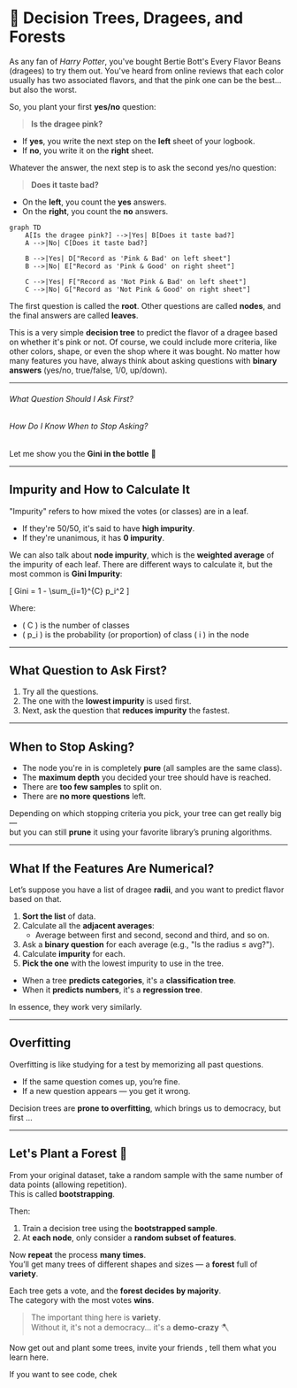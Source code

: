 # 🍬 Decision Trees, Dragees, and Forests

As any fan of *Harry Potter*, you've bought Bertie Bott's Every Flavor Beans (dragees) to try them out. You've heard from online reviews that each color usually has two associated flavors, and that the pink one can be the best... but also the worst.

So, you plant your first **yes/no** question:

> **Is the dragee pink?**

- If **yes**, you write the next step on the **left** sheet of your logbook.
- If **no**, you write it on the **right** sheet.

Whatever the answer, the next step is to ask the second yes/no question:

> **Does it taste bad?**

- On the **left**, you count the **yes** answers.
- On the **right**, you count the **no** answers.

```mermaid
graph TD
    A[Is the dragee pink?] -->|Yes| B[Does it taste bad?]
    A -->|No| C[Does it taste bad?]

    B -->|Yes| D["Record as 'Pink & Bad' on left sheet"]
    B -->|No| E["Record as 'Pink & Good' on right sheet"]

    C -->|Yes| F["Record as 'Not Pink & Bad' on left sheet"]
    C -->|No| G["Record as 'Not Pink & Good' on right sheet"]
```

The first question is called the **root**. Other questions are called **nodes**, and the final answers are called **leaves**.

This is a very simple **decision tree** to predict the flavor of a dragee based on whether it's pink or not. Of course, we could include more criteria, like other colors, shape, or even the shop where it was bought. No matter how many features you have, always think about asking questions with **binary answers** (yes/no, true/false, 1/0, up/down).

---

###### What Question Should I Ask First?  
###### How Do I Know When to Stop Asking?

Let me show you the **Gini in the bottle** 🧞

---

## Impurity and How to Calculate It

"Impurity" refers to how mixed the votes (or classes) are in a leaf.

- If they're 50/50, it's said to have **high impurity**.
- If they're unanimous, it has **0 impurity**.

We can also talk about **node impurity**, which is the **weighted average** of the impurity of each leaf.
There are different ways to calculate it, but the most common is **Gini Impurity**:

\[
Gini = 1 - \sum_{i=1}^{C} p_i^2
\]

Where:
- \( C \) is the number of classes
- \( p_i \) is the probability (or proportion) of class \( i \) in the node

---

## What Question to Ask First?

1. Try all the questions.
2. The one with the **lowest impurity** is used first.
3. Next, ask the question that **reduces impurity** the fastest.

---

## When to Stop Asking?

- The node you're in is completely **pure** (all samples are the same class).
- The **maximum depth** you decided your tree should have is reached.
- There are **too few samples** to split on.
- There are **no more questions** left.

Depending on which stopping criteria you pick, your tree can get really big —  
but you can still **prune** it using your favorite library’s pruning algorithms.

---

## What If the Features Are Numerical?

Let’s suppose you have a list of dragee **radii**, and you want to predict flavor based on that.


1. **Sort the list** of data.
2. Calculate all the **adjacent averages**:
   - Average between first and second, second and third, and so on.
3. Ask a **binary question** for each average (e.g., "Is the radius ≤ avg?").
4. Calculate **impurity** for each.
5. **Pick the one** with the lowest impurity to use in the tree.

- When a tree **predicts categories**, it's a **classification tree**.  
- When it **predicts numbers**, it's a **regression tree**.

In essence, they work very similarly.

---

## Overfitting

Overfitting is like studying for a test by memorizing all past questions.  
- If the same question comes up, you’re fine.  
- If a new question appears — you get it wrong.

Decision trees are **prone to overfitting**, which brings us to democracy, but first ...

---

## Let's Plant a Forest 🌲

From your original dataset, take a random sample with the same number of data points (allowing repetition).  
This is called **bootstrapping**.

Then:

1. Train a decision tree using the **bootstrapped sample**.
2. At **each node**, only consider a **random subset of features**.

Now **repeat** the process **many times**.  
You’ll get many trees of different shapes and sizes — a **forest** full of **variety**.

Each tree gets a vote, and the **forest decides by majority**.  
The category with the most votes **wins**.

> The important thing here is **variety**.  
> Without it, it's not a democracy... it's a **demo‑crazy** 🪓

Now get out and plant some trees, invite your friends , tell them what you learn here.

If you want to see code, chek